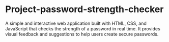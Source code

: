 # Project-password-strength-checker
A simple and interactive web application built with HTML, CSS, and JavaScript that checks the strength of a password in real time. It provides visual feedback and suggestions to help users create secure passwords.
